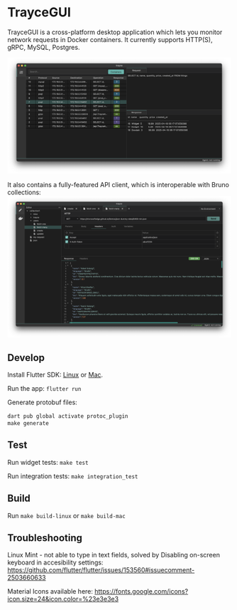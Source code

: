 # TrayceGUI

TrayceGUI is a cross-platform desktop application which lets you monitor network requests in Docker containers. It currently supports HTTP(S), gRPC, MySQL, Postgres.

![](https://github.com/evanrolfe/trayce_gui/blob/main/docs/screenshot2.png)

It also contains a fully-featured API client, which is interoperable with Bruno collections:
![](https://github.com/evanrolfe/trayce_gui/blob/main/docs/screenshot.png)

## Develop

Install Flutter SDK: [Linux](https://docs.flutter.dev/get-started/install/linux/desktop) or [Mac](https://docs.flutter.dev/get-started/install/macos/desktop#install-the-flutter-sdk).

Run the app:
`flutter run`

Generate protobuf files:
```
dart pub global activate protoc_plugin
make generate
```

## Test

Run widget tests:
`make test`

Run integration tests:
`make integration_test`

## Build

Run `make build-linux` or `make build-mac`

## Troubleshooting

Linux Mint - not able to type in text fields, solved by Disabling on-screen keyboard in accesibility settings: https://github.com/flutter/flutter/issues/153560#issuecomment-2503660633

Material Icons available here: https://fonts.google.com/icons?icon.size=24&icon.color=%23e3e3e3
